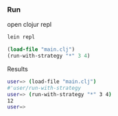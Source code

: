 ### Run
open clojur repl
```bash
lein repl
```
```clojure
(load-file "main.clj")
(run-with-strategy "*" 3 4)
```
Results
```bash
user=> (load-file "main.clj")
#'user/run-with-strategy
user=> (run-with-strategy "*" 3 4)
12
user=> 
```
